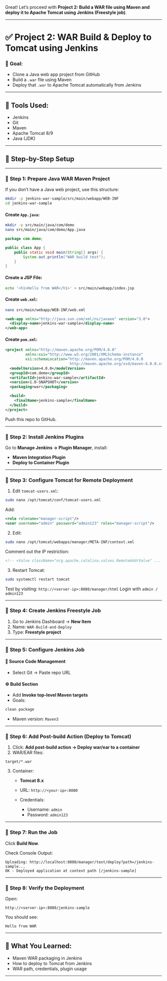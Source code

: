 Great! Let’s proceed with **Project 2: Build a WAR file using Maven and deploy it to Apache Tomcat using Jenkins (Freestyle job)**.

---

# ✅ **Project 2: WAR Build & Deploy to Tomcat using Jenkins**

### 🎯 **Goal:**

* Clone a Java web app project from GitHub
* Build a `.war` file using Maven
* Deploy that `.war` to Apache Tomcat automatically from Jenkins 

---

## 🧰 Tools Used:

* Jenkins
* Git
* Maven
* Apache Tomcat 8/9
* Java (JDK)

---

## 🔧 Step-by-Step Setup

---

### 🔹 **Step 1: Prepare Java WAR Maven Project**

If you don’t have a Java web project, use this structure:

```bash
mkdir -p jenkins-war-sample/src/main/webapp/WEB-INF
cd jenkins-war-sample
```

#### Create `App.java`:

```bash
mkdir -p src/main/java/com/demo
nano src/main/java/com/demo/App.java
```

```java
package com.demo;

public class App {
    public static void main(String[] args) {
        System.out.println("WAR build test");
    }
}
```

#### Create a JSP File:

```bash
echo '<h1>Hello from WAR</h1>' > src/main/webapp/index.jsp
```

#### Create `web.xml`:

```bash
nano src/main/webapp/WEB-INF/web.xml
```

```xml
<web-app xmlns="http://java.sun.com/xml/ns/javaee" version="3.0">
  <display-name>jenkins-war-sample</display-name>
</web-app>
```

#### Create `pom.xml`:

```xml
<project xmlns="http://maven.apache.org/POM/4.0.0"
         xmlns:xsi="http://www.w3.org/2001/XMLSchema-instance"
         xsi:schemaLocation="http://maven.apache.org/POM/4.0.0
                             http://maven.apache.org/xsd/maven-4.0.0.xsd">
  <modelVersion>4.0.0</modelVersion>
  <groupId>com.demo</groupId>
  <artifactId>jenkins-war-sample</artifactId>
  <version>1.0-SNAPSHOT</version>
  <packaging>war</packaging>

  <build>
    <finalName>jenkins-sample</finalName>
  </build>
</project>
```

Push this repo to GitHub.

---

### 🔹 **Step 2: Install Jenkins Plugins**

Go to **Manage Jenkins → Plugin Manager**, install:

* **Maven Integration Plugin**
* **Deploy to Container Plugin**

---

### 🔹 **Step 3: Configure Tomcat for Remote Deployment**

1. Edit `tomcat-users.xml`:

```bash
sudo nano /opt/tomcat/conf/tomcat-users.xml
```

Add:

```xml
<role rolename="manager-script"/>
<user username="admin" password="admin123" roles="manager-script"/>
```

2. Edit:

```bash
sudo nano /opt/tomcat/webapps/manager/META-INF/context.xml
```

Comment out the IP restriction:

```xml
<!-- <Valve className="org.apache.catalina.valves.RemoteAddrValve" ... /> -->
```

3. Restart Tomcat:

```bash
sudo systemctl restart tomcat
```

Test by visiting: `http://<server-ip>:8080/manager/html`
Login with `admin / admin123`

---

### 🔹 **Step 4: Create Jenkins Freestyle Job**

1. Go to Jenkins Dashboard → **New Item**
2. Name: `WAR-Build-and-Deploy`
3. Type: **Freestyle project**

---

### 🔹 **Step 5: Configure Jenkins Job**

#### 📁 **Source Code Management**

* Select Git → Paste repo URL

#### ⚙️ **Build Section**

* Add **Invoke top-level Maven targets**
* Goals:

```bash
clean package
```

* Maven version: `Maven3`

---

### 🔹 **Step 6: Add Post-build Action (Deploy to Tomcat)**

1. Click: **Add post-build action → Deploy war/ear to a container**
2. WAR/EAR files:

```
target/*.war
```

3. Container:

   * **Tomcat 8.x**
   * URL: `http://<your-ip>:8080`
   * Credentials:

     * Username: `admin`
     * Password: `admin123`

---

### 🔹 **Step 7: Run the Job**

Click **Build Now**.

Check Console Output:

```
Uploading: http://localhost:8080/manager/text/deploy?path=/jenkins-sample...
OK - Deployed application at context path [/jenkins-sample]
```

---

### 🔹 **Step 8: Verify the Deployment**

Open:

```
http://<server-ip>:8080/jenkins-sample
```

You should see:

```
Hello from WAR
```

---

## 📌 What You Learned:

* Maven WAR packaging in Jenkins
* How to deploy to Tomcat from Jenkins
* WAR path, credentials, plugin usage

---

